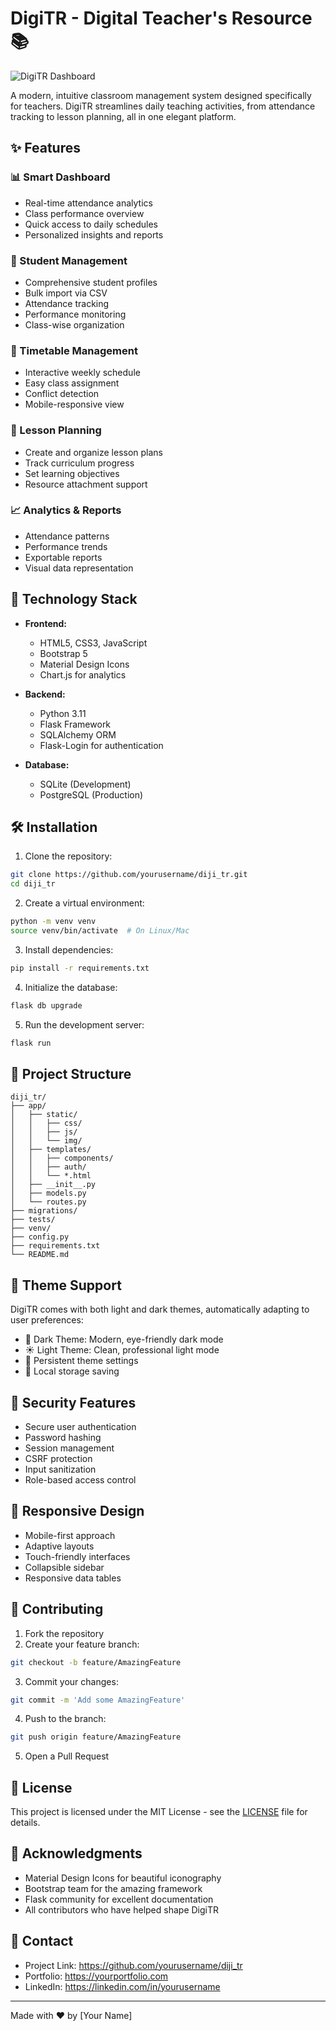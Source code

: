 # DigiTR - Digital Teacher's Resource 📚

![DigiTR Dashboard](screenshots/dashboard.png)

A modern, intuitive classroom management system designed specifically for teachers. DigiTR streamlines daily teaching activities, from attendance tracking to lesson planning, all in one elegant platform.

## ✨ Features

### 📊 Smart Dashboard
- Real-time attendance analytics
- Class performance overview
- Quick access to daily schedules
- Personalized insights and reports

### 👥 Student Management
- Comprehensive student profiles
- Bulk import via CSV
- Attendance tracking
- Performance monitoring
- Class-wise organization

### 📅 Timetable Management
- Interactive weekly schedule
- Easy class assignment
- Conflict detection
- Mobile-responsive view

### 📝 Lesson Planning
- Create and organize lesson plans
- Track curriculum progress
- Set learning objectives
- Resource attachment support

### 📈 Analytics & Reports
- Attendance patterns
- Performance trends
- Exportable reports
- Visual data representation

## 🚀 Technology Stack

- **Frontend:**
  - HTML5, CSS3, JavaScript
  - Bootstrap 5
  - Material Design Icons
  - Chart.js for analytics

- **Backend:**
  - Python 3.11
  - Flask Framework
  - SQLAlchemy ORM
  - Flask-Login for authentication

- **Database:**
  - SQLite (Development)
  - PostgreSQL (Production)

## 🛠️ Installation

1. Clone the repository:
```bash
git clone https://github.com/yourusername/diji_tr.git
cd diji_tr
```

2. Create a virtual environment:
```bash
python -m venv venv
source venv/bin/activate  # On Linux/Mac
```

3. Install dependencies:
```bash
pip install -r requirements.txt
```

4. Initialize the database:
```bash
flask db upgrade
```

5. Run the development server:
```bash
flask run
```

## 🎯 Project Structure

```
diji_tr/
├── app/
│   ├── static/
│   │   ├── css/
│   │   ├── js/
│   │   └── img/
│   ├── templates/
│   │   ├── components/
│   │   ├── auth/
│   │   └── *.html
│   ├── __init__.py
│   ├── models.py
│   └── routes.py
├── migrations/
├── tests/
├── venv/
├── config.py
├── requirements.txt
└── README.md
```

## 🎨 Theme Support

DigiTR comes with both light and dark themes, automatically adapting to user preferences:

- 🌙 Dark Theme: Modern, eye-friendly dark mode
- ☀️ Light Theme: Clean, professional light mode
- 🔄 Persistent theme settings
- 💾 Local storage saving

## 🔐 Security Features

- Secure user authentication
- Password hashing
- Session management
- CSRF protection
- Input sanitization
- Role-based access control

## 📱 Responsive Design

- Mobile-first approach
- Adaptive layouts
- Touch-friendly interfaces
- Collapsible sidebar
- Responsive data tables

## 🤝 Contributing

1. Fork the repository
2. Create your feature branch:
```bash
git checkout -b feature/AmazingFeature
```
3. Commit your changes:
```bash
git commit -m 'Add some AmazingFeature'
```
4. Push to the branch:
```bash
git push origin feature/AmazingFeature
```
5. Open a Pull Request

## 📝 License

This project is licensed under the MIT License - see the [LICENSE](LICENSE) file for details.

## 🙌 Acknowledgments

- Material Design Icons for beautiful iconography
- Bootstrap team for the amazing framework
- Flask community for excellent documentation
- All contributors who have helped shape DigiTR

## 📧 Contact

- Project Link: https://github.com/yourusername/diji_tr
- Portfolio: https://yourportfolio.com
- LinkedIn: https://linkedin.com/in/yourusername

---

Made with ❤️ by [Your Name]